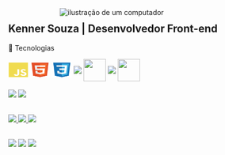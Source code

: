  <link rel="stylesheet" href="https://cdn.jsdelivr.net/gh/devicons/devicon@v2.15.1/devicon.min.css"> 
<img src="https://raw.githubusercontent.com/MicaelliMedeiros/micaellimedeiros/master/image/computer-illustration.png" alt="ilustração de um computador" min-width="400px" max-width="400px" width="400px" align="right">

<div>
  <h2>Kenner Souza | Desenvolvedor Front-end</h2>
</div>


<div> 
    
</div>

<div>
  
</div>
<p align="left">
  🦄 Tecnologias
  <div>
  <img align="center" alt="Rafa-Js" height="30" width="40" src="https://raw.githubusercontent.com/devicons/devicon/master/icons/javascript/javascript-plain.svg">
  <img align="center" alt="Rafa-HTML" height="30" width="40" src="https://raw.githubusercontent.com/devicons/devicon/master/icons/html5/html5-original.svg">
  <img align="center" alt="Rafa-CSS" height="30" width="40" src="https://raw.githubusercontent.com/devicons/devicon/master/icons/css3/css3-original.svg">
  <img src="https://cdn.jsdelivr.net/gh/devicons/devicon/icons/react/react-original-wordmark.svg" align="center" width="35" heigth="35" />
  <img align="center" src="https://cdn.jsdelivr.net/gh/devicons/devicon/icons/wordpress/wordpress-original.svg" height="45" width="45" />
  <img align="center" src="https://cdn.jsdelivr.net/gh/devicons/devicon/icons/php/php-original.svg"  heigth="45" width="45"/>
  <img align="center" src="https://cdn.jsdelivr.net/gh/devicons/devicon/icons/sass/sass-original.svg" height="45" width="45"  /><br><br>
  <img src="https://cdn.jsdelivr.net/gh/devicons/devicon/icons/linux/linux-original.svg" width="45" heigth="45"/>
  <img src="https://cdn.jsdelivr.net/gh/devicons/devicon/icons/docker/docker-plain-wordmark.svg" width="45" heigth="45" />
</div>
<br>

</p>

</p>


<div>
  <a href="https://github.com/Kienner">
  <img height="180em" src="https://github-readme-stats.vercel.app/api?username=Kienner&show_icons=true&theme=tokyonight&include_all_commits=true&count_private=true"/>
  <img height="180em" src="https://github-readme-stats.vercel.app/api/top-langs/?username=Kienner&layout=compact&langs_count=7&theme=tokyonight"/>
  <img src="https://producaodejogos.com/wp-content/uploads/2018/05/animacao_megaman_-running.gif">
</div>



<div> <br>
  
  <a href="https://www.linkedin.com/in/kenner-souza/" target="_blank"><img src="https://img.shields.io/badge/-LinkedIn-%230077B5?style=for-the-badge&logo=linkedin&logoColor=white" target="_blank"></a> 
  <a href="https://www.instagram.com/kenner.png/" target="_blank"><img src="https://img.shields.io/badge/-Instagram-%23E4405F?style=for-the-badge&logo=instagram&logoColor=white" target="_blank"></a>
  <a href = "mailto:kennerdasilvas@hotmail.com"><img src="https://img.shields.io/badge/-Gmail-%23333?style=for-the-badge&logo=gmail&logoColor=white" target="_blank"></a>
  
 
  
 
</div>

